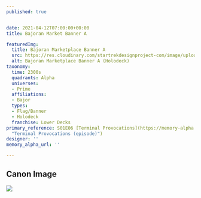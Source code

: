 ```yaml
---
published: true


date: 2021-04-12T07:00:00+00:00
title: Bajoran Market Banner A

featuredImg:
  title: Bajoran Marketplace Banner A
  src: https://res.cloudinary.com/startrekdesignproject-com/image/upload/v1618276796/Bajoran-Marketplace-Banner-A.png
  alt: Bajoran Marketplace Banner A (Holodeck)
taxonomy:
  time: 2300s
  quadrants: Alpha
  universes:
  - Prime
  affiliations:
  - Bajor
  types:
  - Flag/Banner
  - Holodeck
  franchise: Lower Decks
primary_reference: S01E06 [Terminal Provocations](https://memory-alpha.fandom.com/wiki/Terminal_Provocations_(episode)
  "Terminal Provocations (episode)")
designer: ''
memory_alpha_url: ''

---
```

## Canon Image

![](https://res.cloudinary.com/startrekdesignproject-com/image/upload/v1618276796/Bajoran-Marketplace-_Holodeck_-3_LDS-1x6.jpg)